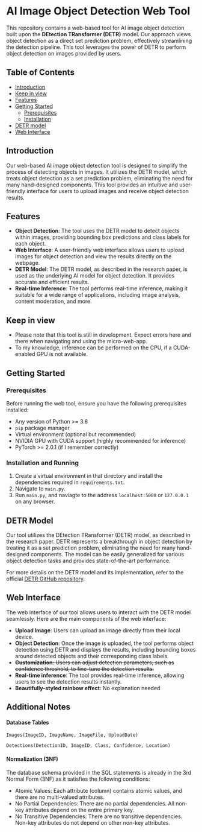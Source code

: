# AI Image Object Detection Web Tool

This repository contains a web-based tool for AI image object detection built upon the **DEtection TRansformer (DETR)** model. Our approach views object detection as a direct set prediction problem, effectively streamlining the detection pipeline. This tool leverages the power of DETR to perform object detection on images provided by users.

## Table of Contents
- [Introduction](#introduction)
- [Keep in view](#keep-in-view)
- [Features](#features)
- [Getting Started](#getting-started)
  - [Prerequisites](#prerequisites)
  - [Installation](#installation)
- [DETR model](#detr-model)
- [Web Interface](#web-interface)



## Introduction
Our web-based AI image object detection tool is designed to simplify the process of detecting objects in images. It utilizes the DETR model, which treats object detection as a set prediction problem, eliminating the need for many hand-designed components. This tool provides an intuitive and user-friendly interface for users to upload images and receive object detection results.

## Features
- **Object Detection**: The tool uses the DETR model to detect objects within images, providing bounding box predictions and class labels for each object.
- **Web Interface**: A user-friendly web interface allows users to upload images for object detection and view the results directly on the webpage.
- **DETR Model**: The DETR model, as described in the research paper, is used as the underlying AI model for object detection. It provides accurate and efficient results.
- **Real-time Inference**: The tool performs real-time inference, making it suitable for a wide range of applications, including image analysis, content moderation, and more.

## Keep in view
- Please note that this tool is still in development. Expect errors here and there when navigating and using the micro-web-app. 
- To my knowledge, inference can be performed on the CPU, if a CUDA-enabled GPU is not available.

## Getting Started

### Prerequisites
Before running the web tool, ensure you have the following prerequisites installed:
- Any version of Python >= 3.8
- `pip` package manager
- Virtual environment (optional but recommended)
- NVIDIA GPU with CUDA support (highly recommended for inference)
- PyTorch >= 2.0.1 (if I remember correctly)

### Installation and Running
1. Create a virtual environment in that directory and install the dependencies required in `requirements.txt`.
2. Navigate to `main.py`.
3. Run `main.py`, and naviagte to the address `localhost:5000` or `127.0.0.1` on any browser. 

## DETR Model
Our tool utilizes the DEtection TRansformer (DETR) model, as described in the research paper. DETR represents a breakthrough in object detection by treating it as a set prediction problem, eliminating the need for many hand-designed components. The model can be easily generalized for various object detection tasks and provides state-of-the-art performance.

For more details on the DETR model and its implementation, refer to the official [DETR GitHub repository](https://github.com/facebookresearch/detr).

## Web Interface
The web interface of our tool allows users to interact with the DETR model seamlessly. Here are the main components of the web interface:

- **Upload Image**: Users can upload an image directly from their local device.
- **Object Detection**: Once the image is uploaded, the tool performs object detection using DETR and displays the results, including bounding boxes around detected objects and their corresponding class labels.
- ~~**Customization**: Users can adjust detection parameters, such as confidence threshold, to fine-tune the detection results.~~
- **Real-time inference**: The tool provides real-time inference, allowing users to see the detection results instantly.
- **Beautifully-styled rainbow effect**: No explanation needed

## Additional Notes 

#### Database Tables
`Images(ImageID, ImageName, ImageFile, UploadDate)`

`Detections(DetectionID, ImageID, Class, Confidence, Location)`

#### Normalization (3NF)
The database schema provided in the SQL statements is already in the 3rd Normal Form (3NF) as it satisfies the following conditions:
- Atomic Values: Each attribute (column) contains atomic values, and there are no multi-valued attributes.
- No Partial Dependencies: There are no partial dependencies. All non-key attributes depend on the entire primary key.
- No Transitive Dependencies: There are no transitive dependencies. Non-key attributes do not depend on other non-key attributes.

